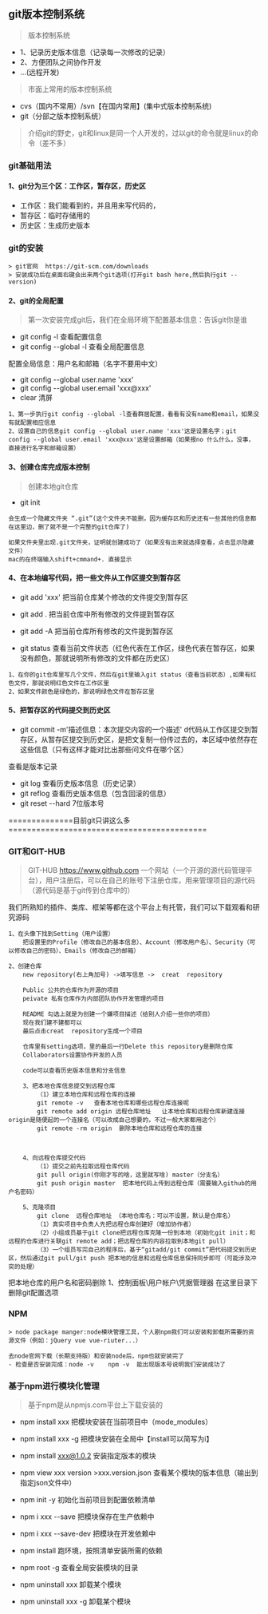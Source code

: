 ## git版本控制系统

> 版本控制系统

- 1、记录历史版本信息（记录每一次修改的记录）
- 2、方便团队之间协作开发
- ...(远程开发)
> 市面上常用的版本控制系统
- cvs（国内不常用）/svn【在国内常用】(集中式版本控制系统)
- git（分部之版本控制系统）
> 介绍git的野史，git和linux是同一个人开发的，过以git的命令就是linux的命令（差不多）

### git基础用法
#### 1、git分为三个区：工作区，暂存区，历史区
- 工作区：我们能看到的，并且用来写代码的，
- 暂存区：临时存储用的
- 历史区：生成历史版本

### git的安装
    > git官网  https://git-scm.com/downloads
    > 安装成功后在桌面右键会出来两个git选项(打开git bash here,然后执行git --version)

#### 2、git的全局配置
> 第一次安装完成git后，我们在全局环境下配置基本信息：告诉git你是谁
- git config -l  查看配置信息
- git config --global -l  查看全局配置信息

配置全局信息：用户名和邮箱（名字不要用中文）
- git config --global user.name 'xxx'
- git config --global user.email 'xxx@xxx'
- clear  清屏
 
```
1、第一步执行git config --global -l查看群居配置，看看有没有name和email，如果没有就配置相应信息
2、设置自己的信息git config --global user.name 'xxx'这是设置名字；git config --global user.email 'xxx@xxx'这是设置邮箱（如果报no 什么什么，没事，直接进行名字和邮箱设置）
```

#### 3、创建仓库完成版本控制
> 创建本地git仓库
- git init

```
会生成一个隐藏文件夹 “.git”(这个文件夹不能删，因为缓存区和历史还有一些其他的信息都在这里边，删了就不是一个完整的git仓库了)

如果文件夹里出现.git文件夹，证明就创建成功了（如果没有出来就选择查看，点击显示隐藏文件）
mac的在终端输入shift+cmmand+. 直接显示
```
#### 4、在本地编写代码，把一些文件从工作区提交到暂存区
- git add 'xxx'  把当前仓库某个修改的文件提交到暂存区
- git add .  把当前仓库中所有修改的文件提到暂存区
- git add -A  把当前仓库所有修改的文件提到暂存区

- git status  查看当前文件状态（红色代表在工作区，绿色代表在暂存区，如果没有颜色，那就说明所有修改的文件都在历史区）

```
1、在你的git仓库里写几个文件，然后在git里输入git status（查看当前状态）,如果有红色文件，那就说明红色文件在工作区里
2、如果文件颜色是绿色的，那说明绿色文件在暂存区里
```
#### 5、把暂存区的代码提交到历史区
- git commit -m'描述信息：本次提交内容的一个描述'
d代码从工作区提交到暂存区，从暂存区提交到历史区，是把文复制一份传过去的，本区域中依然存在这些信息（只有这样才能对比出那些问文件在哪个区）

查看是版本记录
- git log    查看历史版本信息（历史记录）
- git reflog 查看历史版本信息（包含回滚的信息）
- git reset --hard 7位版本号


==============目前git只讲这么多===========================================
### GIT和GIT-HUB
> GIT-HUB  https://www.github.com
一个网站（一个开源的源代码管理平台），用户注册后，可以在自己的账号下注册仓库，用来管理项目的源代码（源代码是基于git传到仓库中的）

我们所熟知的插件、类库、框架等都在这个平台上有托管，我们可以下载观看和研究源码
```
1、在头像下找到Setting（用户设置）
    把设置里的Profile（修改自己的基本信息）、Account（修改用户名）、Security（可以修改自己的密码）、Emails（修改自己的邮箱）

2、创建仓库
    new repository(右上角加号) ->填写信息 ->  creat  repository

    Public 公共的仓库作为开源的项目
    peivate 私有仓库作为内部团队协作开发管理的项目

    README 勾选上就是为创建一个嫌项目描述（给别人介绍一些你的项目）
    现在我们建不建都可以
    最后点击creat  repository生成一个项目

    仓库里有setting选项，里的最后一行Delete this repository是删除仓库
    Collaborators设置协作开发的人员

    code可以查看历史版本信息和分支信息

    3、把本地仓库信息提交到远程仓库
        （1）建立本地仓库和远程仓库的连接
        git remote -v   查看本地仓库和哪些远程仓库连接呢
        git remote add origin 远程仓库地址   让本地仓库和远程仓库新建连接 origin是随便起的一个连接名（可以改成自己想要的，不过一般大家都用这个）
        git remote -rm origin  删除本地仓库和远程仓库的连接

        

    4、向远程仓库提交代码
        （1）提交之前先拉取远程仓库代码
        git pull origin(你刚才写的啥，这里就写啥) master（分支名）
        git push origin master  把本地代码上传到远程仓库（需要输入github的用户名密码）
    
    5、克隆项目
        git clone  远程仓库地址 （本地仓库名：可以不设置，默认是仓库名）
        （1）真实项目中负责人先把远程仓库创建好（增加协作者）
        （2）小组成员基于git clone把远程仓库克隆一份到本地（初始化git init；和远程的仓库进行关联git remote add；把远程仓库的内容拉取到本地git pull）
        （3）一个组员写完自己的程序后，基于“gitadd/git commit”把代码提交到历史区，然后通过git pull/git push 把本地的信息和远程仓库信息保持同步即可（可能涉及冲突的处理）
```

把本地仓库的用户名和密码删除
    1、控制面板\用户帐户\凭据管理器    在这里目录下删除git配置选项









### NPM
    > node package manger:node模块管理工具，个人剧npm我们可以安装和卸载所需要的资源文件（例如：jQuery vue vue-riuter...）

    去node官网下载（长期支持版）和安装node后，npm也就安装完了
    - 检查是否安装完成：node -v    npm -v  能出现版本号说明我们安装成功了
### 基于npm进行模块化管理
> 基于npm是从npmjs.com平台上下载安装的
- npm install xxx 把模块安装在当前项目中（mode_modules）
- npm install xxx -g 把模块安装在全局中【install可以简写为i】
- npm install xxx@1.0.2 安装指定版本的模块
- npm view xxx version >xxx.version.json 查看某个模块的版本信息（输出到指定json文件中）

- npm init -y 初始化当前项目到配置依赖清单
- npm i xxx --save 把模块保存在生产依赖中
- npm i xxx --save-dev  把模块在开发依赖中
- npm install  跑环境，按照清单安装所需的依赖

- npm root -g  查看全局安装模块的目录
- npm uninstall xxx 卸载某个模块
- npm uninstall xxx -g  卸载某个模块


